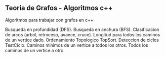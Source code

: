 ## Teoria de Grafos - Algoritmos c++
Algoritmos para trabajar con grafos en c++

Busqueda en profundidad (DFS).
Busqueda en anchura (BFS).
Clasificacion de arcos (arbol, retroceso, avance, cruce).
Longitud para todos los caminos de un vertice dado.
Ordenamiento Topologico TopSort.
Deteccion de ciclos TestCiclo.
Caminos minimos de un vertice a todos los otros.
Todos los caminos de un vertice a otro.
